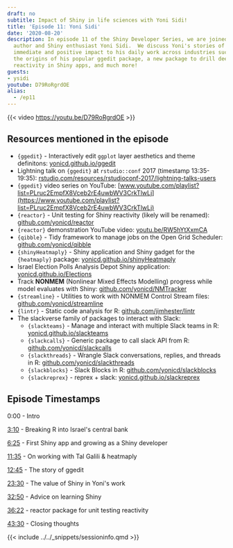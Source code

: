 ```yaml
---
draft: no
subtitle: Impact of Shiny in life sciences with Yoni Sidi!
title: 'Episode 11: Yoni Sidi'
date: '2020-08-20'
description: In episode 11 of the Shiny Developer Series, we are joined by R package
  author and Shiny enthusiast Yoni Sidi.  We discuss Yoni's stories of how Shiny brought
  immediate and positive impact to his daily work across industries such as life sciences,
  the origins of his popular ggedit package, a new package to drill deeper into testing
  reactivity in Shiny apps, and much more!
guests: 
- ysidi
youtube: D79RoRgrdOE
alias:
  - /ep11
---
```


{{< video https://youtu.be/D79RoRgrdOE >}}

## Resources mentioned in the episode

+ `{ggedit}` - Interactively edit `ggplot` layer aesthetics and theme definitons: [yonicd.github.io/ggedit](https://yonicd.github.io/ggedit/)
+ Lightning talk on `{ggedit}` at `rstudio::conf` 2017 (timestamp 13:35-19:35): [rstudio.com/resources/rstudioconf-2017/lightning-talks-users](https://rstudio.com/resources/rstudioconf-2017/lightning-talks-users/)
+ `{ggedit}` video series on YouTube: [www.youtube.com/playlist?list=PLruc2EmpfX8Vceb2rE4uwbWV3CrkTlwLj](https://www.youtube.com/playlist?list=PLruc2EmpfX8Vceb2rE4uwbWV3CrkTlwLj)
+ `{reactor}` - Unit testing for Shiny reactivity (likely will be renamed): [github.com/yonicd/reactor](https://github.com/yonicd/reactor)
+ `{reactor}` demonstration YouTube video: [youtu.be/RW5hYtXxmCA](https://youtu.be/RW5hYtXxmCA)
+ `{qibble}` - Tidy framework to manage jobs on the Open Grid Scheduler: [github.com/yonicd/qibble](https://github.com/yonicd/qibble)
+ `{shinyHeatmaply}` - Shiny application and Shiny gadget for the `{heatmaply}` package: [yonicd.github.io/shinyHeatmaply](https://yonicd.github.io/shinyHeatmaply/)
+ Israel Election Polls Analysis Depot Shiny application: [yonicd.github.io/Elections](http://yonicd.github.io/Elections/)
+ Track __NONMEM__ (Nonlinear Mixed Effects Modelling) progress while model evaluates with Shiny: [github.com/yonicd/NMTracker](https://github.com/yonicd/NMTracker)
+ `{streamline}` - Utilities to work with NONMEM Control Stream files: [github.com/yonicd/streamline](https://github.com/yonicd/streamline)
+ `{lintr}` - Static code analysis for R: [github.com/jimhester/lintr](https://github.com/jimhester/lintr)
+ The slackverse family of packages to interact with Slack:
  + `{slackteams}` - Manage and interact with multiple Slack teams in R: [yonicd.github.io/slackteams](https://yonicd.github.io/slackteams/)
  + `{slackcalls}` - Generic package to call slack API from R: [github.com/yonicd/slackcalls](https://github.com/yonicd/slackcalls)
  + `{slackthreads}` - Wrangle Slack conversations, replies, and threads in R: [github.com/yonicd/slackthreads](https://github.com/yonicd/slackthreads)
  + `{slackblocks}` - Slack Blocks in R: [github.com/yonicd/slackblocks](https://github.com/yonicd/slackblocks)
  + `{slackreprex}` - reprex + slack: [yonicd.github.io/slackreprex](https://yonicd.github.io/slackreprex/)

## Episode Timestamps

0:00 -  Intro

[3:10](https://www.youtube.com/watch?v=D79RoRgrdOE&t=3m10s) - Breaking R into Israel's central bank

[6:25](https://www.youtube.com/watch?v=D79RoRgrdOE&t=6m25s) - First Shiny app and growing as a Shiny developer

[11:35](https://www.youtube.com/watch?v=D79RoRgrdOE&t=11m35s) - On working with Tal Galili & heatmaply

[12:45](https://www.youtube.com/watch?v=D79RoRgrdOE&t=12m45s) - The story of ggedit

[23:30](https://www.youtube.com/watch?v=D79RoRgrdOE&t=23m30s) - The value of Shiny in Yoni's work

[32:50](https://www.youtube.com/watch?v=D79RoRgrdOE&t=32m50s) - Advice on learning Shiny

[36:22](https://www.youtube.com/watch?v=D79RoRgrdOE&t=36m22s) - reactor package for unit testing reactivity

[43:30](https://www.youtube.com/watch?v=D79RoRgrdOE&t=43m30s) - Closing thoughts

{{< include ../../_snippets/sessioninfo.qmd >}}
